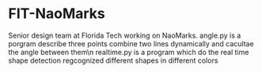 # FIT-NaoMarks
Senior design team at Florida Tech working on NaoMarks. 
angle.py is a porgram describe three points combine two lines dynamically and cacultae the angle between them\n
realtime.py is a program which do the real time shape detection regcognized different shapes in different colors

